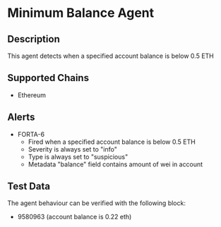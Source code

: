 # Minimum Balance Agent

## Description

This agent detects when a specified account balance is below 0.5 ETH

## Supported Chains

- Ethereum

## Alerts

- FORTA-6
  - Fired when a specified account balance is below 0.5 ETH
  - Severity is always set to "info"
  - Type is always set to "suspicious"
  - Metadata "balance" field contains amount of wei in account

## Test Data

The agent behaviour can be verified with the following block:

- 9580963 (account balance is 0.22 eth)

